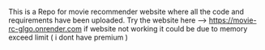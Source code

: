 This is a Repo for movie recommender website where all the code and requirements have been uploaded.
Try the website here --> https://movie-rc-glgo.onrender.com
if website not working it could be due to memory exceed limit ( i dont have premium ) 
